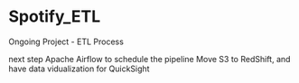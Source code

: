 # Spotify_ETL

Ongoing Project - ETL Process

next step 
Apache Airflow to schedule the pipeline
Move S3 to RedShift, and have data vidualization for QuickSight
